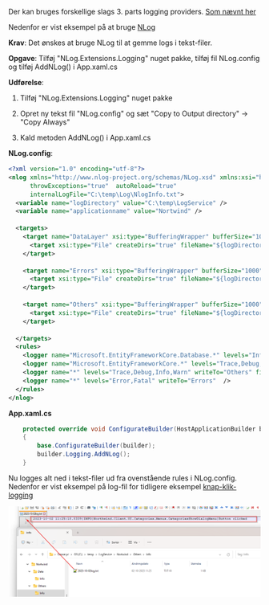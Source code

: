 Der kan bruges forskellige slags 3. parts logging providers. [Som nævnt her](https://learn.microsoft.com/en-us/dotnet/core/extensions/logging-providers#third-party-logging-providers)

Nedenfor er vist eksempel på at bruge [NLog](https://nlog-project.org/)

**Krav**: Det ønskes at bruge NLog til at gemme logs i tekst-filer. 

**Opgave**: Tilføj "NLog.Extensions.Logging" nuget pakke, tilføj fil NLog.config og tilføj AddNLog() i App.xaml.cs

**Udførelse**: 

1. Tilføj "NLog.Extensions.Logging" nuget pakke

2. Opret ny tekst fil "NLog.config" og sæt "Copy to Output directory" -> "Copy Always"

3. Kald metoden AddNLog() i App.xaml.cs


**NLog.config**:
```xml
<?xml version="1.0" encoding="utf-8"?>
<nlog xmlns="http://www.nlog-project.org/schemas/NLog.xsd" xmlns:xsi="http://www.w3.org/2001/XMLSchema-instance"
      throwExceptions="true"  autoReload="true"
      internalLogFile="C:\temp\Log\NlogInfo.txt">
  <variable name="logDirectory" value="C:\temp\LogService" />
  <variable name="applicationname" value="Nortwind" />

  <targets>
    <target name="DataLayer" xsi:type="BufferingWrapper" bufferSize="1000" flushTimeout="1000">
      <target xsi:type="File" createDirs="true" fileName="${logDirectory}\${applicationname}\Data\${level}\${shortdate}log.txt"  />
    </target>

    <target name="Errors" xsi:type="BufferingWrapper" bufferSize="1000" flushTimeout="1000">
      <target xsi:type="File" createDirs="true" fileName="${logDirectory}\${applicationname}\Errors\${level}\${shortdate}log.txt"  />
    </target>

    <target name="Others" xsi:type="BufferingWrapper" bufferSize="1000" flushTimeout="1000">
      <target xsi:type="File" createDirs="true" fileName="${logDirectory}\${applicationname}\Others\${level}\${shortdate}log.txt"  />
    </target>

  </targets>
  <rules>
    <logger name="Microsoft.EntityFrameworkCore.Database.*" levels="Info" writeTo="DataLayer" final="true"  />
	<logger name="Microsoft.EntityFrameworkCore.*" levels="Trace,Debug,Info,Warn"  final="true" />
    <logger name="*" levels="Trace,Debug,Info,Warn" writeTo="Others" final="true"  />
    <logger name="*" levels="Error,Fatal" writeTo="Errors"  />
  </rules>
</nlog>
```


**App.xaml.cs**
```c#
    protected override void ConfigurateBuilder(HostApplicationBuilder builder)
    {
        base.ConfigurateBuilder(builder);
        builder.Logging.AddNLog();
    }
```

Nu logges alt ned i tekst-filer ud fra ovenstående rules i NLog.config. Nedenfor er vist eksempel på log-fil for tidligere eksempel [knap-klik-logging](log_application.md)

![Alt text](media/nlog.png)